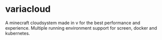 # variacloud
A minecraft cloudsystem made in v for the best performance and experience. Multiple running environment support for screen, docker and kubernetes.
